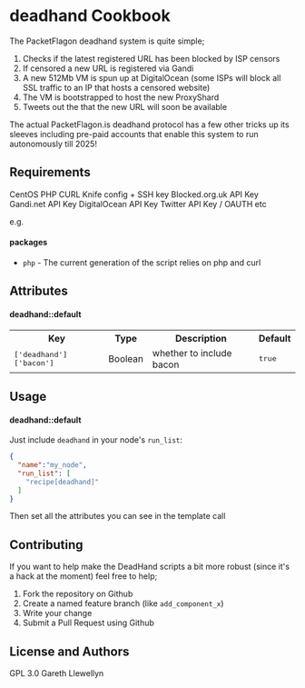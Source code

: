 deadhand Cookbook
=================
The PacketFlagon deadhand system is quite simple;
1. Checks if the latest registered URL has been blocked by ISP censors
2. If censored a new URL is registered via Gandi
3. A new 512Mb VM is spun up at DigitalOcean (some ISPs will block all SSL traffic to an IP that hosts a censored website)
4. The VM is bootstrapped to host the new ProxyShard
5. Tweets out the that the new URL will soon be available

The actual PacketFlagon.is deadhand protocol has a few other tricks up its sleeves including pre-paid accounts that enable this system to run autonomously till 2025!

Requirements
------------
CentOS
PHP
CURL
Knife config + SSH key
Blocked.org.uk API Key
Gandi.net API Key
DigitalOcean API Key
Twitter API Key / OAUTH etc

e.g.
#### packages
- `php` - The current generation of the script relies on php and curl

Attributes
----------

#### deadhand::default
<table>
  <tr>
    <th>Key</th>
    <th>Type</th>
    <th>Description</th>
    <th>Default</th>
  </tr>
  <tr>
    <td><tt>['deadhand']['bacon']</tt></td>
    <td>Boolean</td>
    <td>whether to include bacon</td>
    <td><tt>true</tt></td>
  </tr>
</table>

Usage
-----
#### deadhand::default

Just include `deadhand` in your node's `run_list`:

```json
{
  "name":"my_node",
  "run_list": [
    "recipe[deadhand]"
  ]
}
```

Then set all the attributes you can see in the template call

Contributing
------------
If you want to help make the DeadHand scripts a bit more robust (since it's a hack at the moment) feel free to help;

1. Fork the repository on Github
2. Create a named feature branch (like `add_component_x`)
3. Write your change
4. Submit a Pull Request using Github

License and Authors
-------------------
GPL 3.0
Gareth Llewellyn
